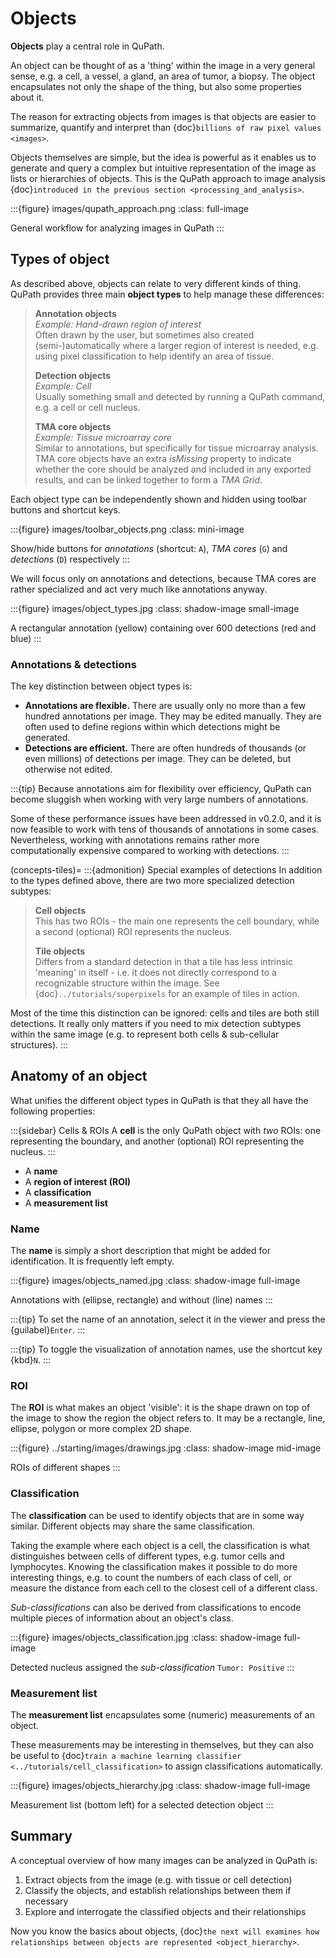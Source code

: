 # Objects

**Objects** play a central role in QuPath.

An object can be thought of as a 'thing' within the image in a very general sense, e.g. a cell, a vessel, a gland, an area of tumor, a biopsy.
The object encapsulates not only the shape of the thing, but also some properties about it.

The reason for extracting objects from images is that objects are easier to summarize, quantify and interpret than {doc}`billions of raw pixel values <images>`.

Objects themselves are simple, but the idea is powerful as it enables us to generate and query a complex but intuitive representation of the image as lists or hierarchies of objects.
This is the QuPath approach to image analysis {doc}`introduced in the previous section <processing_and_analysis>`.

:::{figure} images/qupath_approach.png
:class: full-image

General workflow for analyzing images in QuPath
:::

## Types of object

As described above, objects can relate to very different kinds of thing.
QuPath provides three main **object types** to help manage these differences:

> **Annotation objects** <br />
> *Example: Hand-drawn region of interest* <br />
> Often drawn by the user, but sometimes also created (semi-)automatically where a larger region of interest is needed, e.g. using pixel classification to help identify an area of tissue.
>
> **Detection objects** <br />
> *Example: Cell* <br />
> Usually something small and detected by running a QuPath command, e.g. a cell or cell nucleus.
>
> **TMA core objects** <br />
> *Example: Tissue microarray core* <br />
> Similar to annotations, but specifically for tissue microarray analysis.
> TMA core objects have an extra *isMissing* property to indicate whether the core should be analyzed and included in any exported results, and can be linked together to form a *TMA Grid*.

Each object type can be independently shown and hidden using toolbar buttons and shortcut keys.

:::{figure} images/toolbar_objects.png
:class: mini-image

Show/hide buttons for *annotations* (shortcut: `A`), *TMA cores* (`G`) and *detections* (`D`) respectively
:::

We will focus only on annotations and detections, because TMA cores are rather specialized and act very much like annotations anyway.

:::{figure} images/object_types.jpg
:class: shadow-image small-image

A rectangular annotation (yellow) containing over 600 detections (red and blue)
:::

### Annotations & detections

The key distinction between object types is:

- **Annotations are flexible.**
  There are usually only no more than a few hundred annotations per image.
  They may be edited manually.
  They are often used to define regions within which detections might be generated.
- **Detections are efficient.**
  There are often hundreds of thousands (or even millions) of detections per image.
  They can be deleted, but otherwise not edited.

:::{tip}
Because annotations aim for flexibility over efficiency, QuPath can become sluggish when working with very large numbers of annotations.

Some of these performance issues have been addressed in v0.2.0, and it is now feasible to work with tens of thousands of annotations in some cases.
Nevertheless, working with annotations remains rather more computationally expensive compared to working with detections.
:::

(concepts-tiles)=
:::{admonition} Special examples of detections
In addition to the types defined above, there are two more specialized detection subtypes:

> **Cell objects** <br />
> This has two ROIs - the main one represents the cell boundary, while a second (optional) ROI represents the nucleus.
>
>
> **Tile objects** <br />
> Differs from a standard detection in that a tile has less intrinsic 'meaning' in itself - i.e. it does not directly correspond to a recognizable structure within the image.
> See {doc}`../tutorials/superpixels` for an example of tiles in action.

Most of the time this distinction can be ignored: cells and tiles are both still detections.
It really only matters if you need to mix detection subtypes within the same image (e.g. to represent both cells & sub-cellular structures).
:::

## Anatomy of an object

What unifies the different object types in QuPath is that they all have the following properties:

:::{sidebar} Cells & ROIs
A **cell** is the only QuPath object with *two* ROIs: one representing the boundary, and another (optional) ROI representing the nucleus.
:::

- A **name**
- A **region of interest (ROI)**
- A **classification**
- A **measurement list**

### Name

The **name** is simply a short description that might be added for identification.
It is frequently left empty.

:::{figure} images/objects_named.jpg
:class: shadow-image full-image

Annotations with (ellipse, rectangle) and without (line) names
:::

:::{tip}
To set the name of an annotation, select it in the viewer and press the {guilabel}`Enter`.
:::

:::{tip}
To toggle the visualization of annotation names, use the shortcut key {kbd}`N`.
:::

### ROI

The **ROI** is what makes an object 'visible': it is the shape drawn on top of the image to show the region the object refers to.
It may be a rectangle, line, ellipse, polygon or more complex 2D shape.

:::{figure} ../starting/images/drawings.jpg
:class: shadow-image mid-image

ROIs of different shapes
:::

### Classification

The **classification** can be used to identify objects that are in some way similar.
Different objects may share the same classification.

Taking the example where each object is a cell, the classification is what distinguishes between cells of different types, e.g. tumor cells and lymphocytes.
Knowing the classification makes it possible to do more interesting things, e.g. to count the numbers of each class of cell, or measure the distance from each cell to the closest cell of a different class.

*Sub-classifications* can also be derived from classifications to encode multiple pieces of information about an object's class.

:::{figure} images/objects_classification.jpg
:class: shadow-image full-image

Detected nucleus assigned the *sub-classification* `Tumor: Positive`
:::

<!-- todo: update screenie (resolution!!!) -->


### Measurement list

The **measurement list** encapsulates some (numeric) measurements of an object.

These measurements may be interesting in themselves, but they can also be useful to {doc}`train a machine learning classifier <../tutorials/cell_classification>` to assign classifications automatically.

:::{figure} images/objects_hierarchy.jpg
:class: shadow-image full-image

Measurement list (bottom left) for a selected detection object
:::

<!-- todo: update screenie (resolution!!!) -->

## Summary

A conceptual overview of how many images can be analyzed in QuPath is:

1. Extract objects from the image (e.g. with tissue or cell detection)
2. Classify the objects, and establish relationships between them if necessary
3. Explore and interrogate the classified objects and their relationships

Now you know the basics about objects, {doc}`the next will examines how relationships between objects are represented <object_hierarchy>`.
